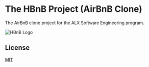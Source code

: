 
# The HBnB Project (AirBnB Clone)

The AirBnB clone project for the ALX Software Engineering program.


![HBnB Logo](https://github.com/Cank256/AirBnB_clone/assets/images/hbnb.png)




## License

[MIT](https://choosealicense.com/licenses/mit/)

